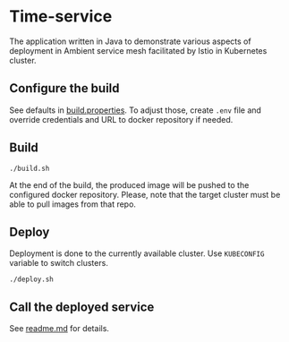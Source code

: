 # Time-service

The application written in Java to demonstrate various aspects of deployment in Ambient service mesh facilitated by Istio in Kubernetes cluster.

## Configure the build

See defaults in [build.properties](build.properties). To adjust those, create `.env` file and override credentials and URL to docker repository if needed.

## Build

```shell
./build.sh
```

At the end of the build, the produced image will be pushed to the configured docker repository. Please, note that the target cluster must be able to pull images from that repo.


## Deploy

Deployment is done to the currently available cluster. Use `KUBECONFIG` variable to switch clusters.

```shell
./deploy.sh
```


## Call the deployed service

See [readme.md](specs/app/readme.md) for details.

